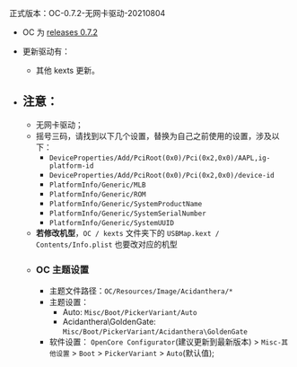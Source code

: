 正式版本：OC-0.7.2-无网卡驱动-20210804
- OC 为 [releases 0.7.2](https://github.com/acidanthera/OpenCorePkg/releases/tag/0.7.2)
- 更新驱动有：
  - 其他 kexts 更新。

- ## 注意：
    - 无网卡驱动；
    - 摇号三码，请找到以下几个设置，替换为自己之前使用的设置，涉及以下：
      - `DeviceProperties/Add/PciRoot(0x0)/Pci(0x2,0x0)/AAPL,ig-platform-id`
      - `DeviceProperties/Add/PciRoot(0x0)/Pci(0x2,0x0)/device-id`
      - `PlatformInfo/Generic/MLB`
      - `PlatformInfo/Generic/ROM`
      - `PlatformInfo/Generic/SystemProductName`
      - `PlatformInfo/Generic/SystemSerialNumber`
      - `PlatformInfo/Generic/SystemUUID`
    - **若修改机型**，`OC / kexts` 文件夹下的 `USBMap.kext / Contents/Info.plist` 也要改对应的机型
    - ### OC 主题设置
      - 主题文件路径：`OC/Resources/Image/Acidanthera/*`
      - 主题设置：
        - Auto: `Misc/Boot/PickerVariant/Auto`
        - Acidanthera\GoldenGate: `Misc/Boot/PickerVariant/Acidanthera\GoldenGate`
      - 软件设置： `OpenCore Configurator`(建议更新到最新版本) > `Misc-其他设置` > `Boot` > `PickerVariant` > `Auto`(默认值);
